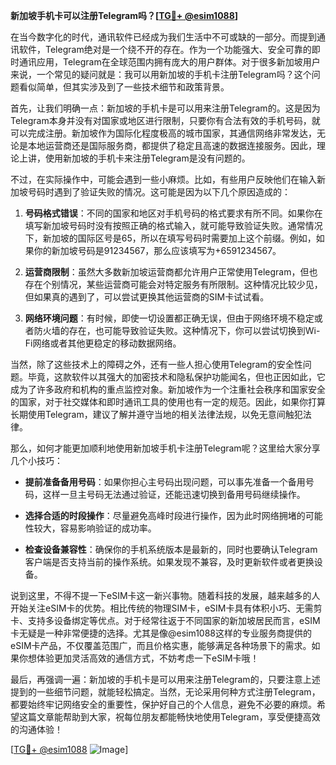 **新加坡手机卡可以注册Telegram吗？[[TG💪+ @esim1088](https://t.me/s/esim1088)]**

在当今数字化的时代，通讯软件已经成为我们生活中不可或缺的一部分。而提到通讯软件，Telegram绝对是一个绕不开的存在。作为一个功能强大、安全可靠的即时通讯应用，Telegram在全球范围内拥有庞大的用户群体。对于很多新加坡用户来说，一个常见的疑问就是：我可以用新加坡的手机卡注册Telegram吗？这个问题看似简单，但其实涉及到了一些技术细节和政策背景。

首先，让我们明确一点：新加坡的手机卡是可以用来注册Telegram的。这是因为Telegram本身并没有对国家或地区进行限制，只要你有合法有效的手机号码，就可以完成注册。新加坡作为国际化程度极高的城市国家，其通信网络非常发达，无论是本地运营商还是国际服务商，都提供了稳定且高速的数据连接服务。因此，理论上讲，使用新加坡的手机卡来注册Telegram是没有问题的。

不过，在实际操作中，可能会遇到一些小麻烦。比如，有些用户反映他们在输入新加坡号码时遇到了验证失败的情况。这可能是因为以下几个原因造成的：

1. **号码格式错误**：不同的国家和地区对手机号码的格式要求有所不同。如果你在填写新加坡号码时没有按照正确的格式输入，就可能导致验证失败。通常情况下，新加坡的国际区号是65，所以在填写号码时需要加上这个前缀。例如，如果你的新加坡号码是91234567，那么应该填写为+6591234567。

2. **运营商限制**：虽然大多数新加坡运营商都允许用户正常使用Telegram，但也存在个别情况，某些运营商可能会对特定服务有所限制。这种情况比较少见，但如果真的遇到了，可以尝试更换其他运营商的SIM卡试试看。

3. **网络环境问题**：有时候，即使一切设置都正确无误，但由于网络环境不稳定或者防火墙的存在，也可能导致验证失败。这种情况下，你可以尝试切换到Wi-Fi网络或者其他更稳定的移动数据网络。

当然，除了这些技术上的障碍之外，还有一些人担心使用Telegram的安全性问题。毕竟，这款软件以其强大的加密技术和隐私保护功能闻名，但也正因如此，它成为了许多政府和机构的重点监控对象。新加坡作为一个注重社会秩序和国家安全的国家，对于社交媒体和即时通讯工具的使用也有一定的规范。因此，如果你打算长期使用Telegram，建议了解并遵守当地的相关法律法规，以免无意间触犯法律。

那么，如何才能更加顺利地使用新加坡手机卡注册Telegram呢？这里给大家分享几个小技巧：

- **提前准备备用号码**：如果你担心主号码出现问题，可以事先准备一个备用号码，这样一旦主号码无法通过验证，还能迅速切换到备用号码继续操作。
  
- **选择合适的时段操作**：尽量避免高峰时段进行操作，因为此时网络拥堵的可能性较大，容易影响验证的成功率。

- **检查设备兼容性**：确保你的手机系统版本是最新的，同时也要确认Telegram客户端是否支持当前的操作系统。如果发现不兼容，及时更新软件或者更换设备。

说到这里，不得不提一下eSIM卡这一新兴事物。随着科技的发展，越来越多的人开始关注eSIM卡的优势。相比传统的物理SIM卡，eSIM卡具有体积小巧、无需剪卡、支持多设备绑定等优点。对于经常往返于不同国家的新加坡居民而言，eSIM卡无疑是一种非常便捷的选择。尤其是像@esim1088这样的专业服务商提供的eSIM卡产品，不仅覆盖范围广，而且价格实惠，能够满足各种场景下的需求。如果你想体验更加灵活高效的通信方式，不妨考虑一下eSIM卡哦！

最后，再强调一遍：新加坡的手机卡是可以用来注册Telegram的，只要注意上述提到的一些细节问题，就能轻松搞定。当然，无论采用何种方式注册Telegram，都要始终牢记网络安全的重要性，保护好自己的个人信息，避免不必要的麻烦。希望这篇文章能帮助到大家，祝每位朋友都能畅快地使用Telegram，享受便捷高效的沟通体验！

[[TG💪+ @esim1088](https://t.me/s/esim1088) ![Image](https://i.postimg.cc/4NQfJmqS/Snipaste-2025-05-13-00-14-12.png)]